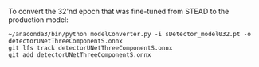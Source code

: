 To convert the 32'nd epoch that was fine-tuned from STEAD to the production model:

    ~/anaconda3/bin/python modelConverter.py -i sDetector_model032.pt -o detectorUNetThreeComponentS.onnx
    git lfs track detectorUNetThreeComponentS.onnx
    git add detectorUNetThreeComponentS.onnx
